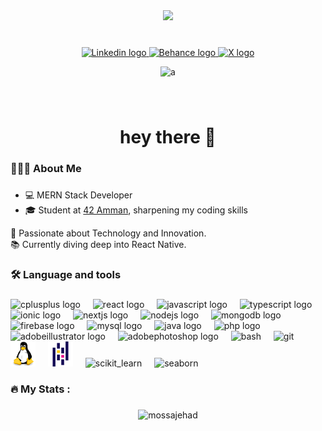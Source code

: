 <div align="center">
<img height="272" src="https://res.cloudinary.com/db90ecj9w/image/upload/v1696612327/Web/web_bmqzgz.svg" />
</div>

###

<br clear="both">

<div align="center">
  <a href="https://www.linkedin.com/in/mossa-jehad/" target="_blank">
    <img src="https://img.shields.io/static/v1?message=LinkedIn&logo=linkedin&label=&color=0077B5&logoColor=white&labelColor=&style=for-the-badge" height="25" alt="Linkedin logo"  />
  </a>
  <a href="https://www.behance.net/mossajehad" target="_blank">
    <img src="https://img.shields.io/static/v1?message=Behance&logo=behance&label=&color=1769ff&logoColor=white&labelColor=&style=for-the-badge" height="25" alt="Behance logo"  />
  </a>
  <a href="https://x.com/mossa_jehad" target="_blank">
    <img src="https://img.shields.io/static/v1?message=X&logo=X&label=&color=1DA1F2&logoColor=white&labelColor=&style=for-the-badge" height="25" alt="X logo"  />
  </a>
  <p align="center"> <img src="https://komarev.com/ghpvc/?username=a&label=Profile%20views&color=blue&style=for-the-badge" alt="a" /> </p>
</div>

###

<br clear="both">

<h1 align="center">hey there 👋</h1>

###

<h3 align="left">👨🏿‍💻  About Me</h3>

###

- 💻 MERN Stack Developer  
- 🎓 Student at [42 Amman](https://42amman.com/), sharpening my coding skills

<p align="left">
  🔭 Passionate about Technology and Innovation.<br>
  📚 Currently diving deep into React Native.<br>
</p>


###

<h3 align="left">🛠 Language and tools</h3>

###

<div align="left">
  <img src="https://cdn.jsdelivr.net/gh/devicons/devicon/icons/cplusplus/cplusplus-plain.svg" width="40" alt="cplusplus logo"  />
  <img width="12" />
  <img src="https://cdn.simpleicons.org/react/61DAFB" width="40" alt="react logo"  />
  <img width="12" />
  <img src="https://cdn.simpleicons.org/javascript/F7DF1E" width="40" alt="javascript logo"  />
  <img width="12" />
  <img src="https://cdn.simpleicons.org/typescript/3178C6" width="40" alt="typescript logo"  />
  <img width="12" />
  <img src="https://cdn.simpleicons.org/ionic/3880FF" width="40" alt="ionic logo"  />
  <img width="12" />
  <img src="https://cdn.simpleicons.org/nextdotjs/000000" width="40" alt="nextjs logo"  />
  <img width="12" />
  <img src="https://cdn.simpleicons.org/nodedotjs/339933" width="40" alt="nodejs logo"  />
  <img width="12" />
  <img src="https://cdn.simpleicons.org/mongodb/47A248" width="40" alt="mongodb logo"  />
  <img width="12" />
  <img src="https://cdn.simpleicons.org/firebase/FFCA28" width="40" alt="firebase logo"  />
  <img width="12" />
  <img src="https://cdn.simpleicons.org/mysql/4479A1" width="40" alt="mysql logo"  />
  <img width="12" />
  <img src="https://cdn.jsdelivr.net/gh/devicons/devicon/icons/java/java-original.svg" width="40" alt="java logo"  />
  <img width="12" />
  <img src="https://cdn.simpleicons.org/php/777BB4" width="40" alt="php logo"  />
  <img width="12" />
  <img src="https://skillicons.dev/icons?i=ai" width="40" alt="adobeillustrator logo"  />
  <img width="12" />
  <img src="https://skillicons.dev/icons?i=ps" width="40" alt="adobephotoshop logo"  />
  <img width="12" />
  <img src="https://www.vectorlogo.zone/logos/gnu_bash/gnu_bash-icon.svg" alt="bash" width="40" height="40"/>
  <img width="12" />
  <img src="https://www.vectorlogo.zone/logos/git-scm/git-scm-icon.svg" alt="git" width="40" height="40"/>
  <img width="12" />
  <img src="https://raw.githubusercontent.com/devicons/devicon/master/icons/linux/linux-original.svg" alt="linux" width="40" height="40"/>
  <img width="12" />
  <img src="https://raw.githubusercontent.com/devicons/devicon/2ae2a900d2f041da66e950e4d48052658d850630/icons/pandas/pandas-original.svg" alt="pandas" width="40" height="40"/>
  <img width="12" />
  <img src="https://upload.wikimedia.org/wikipedia/commons/0/05/Scikit_learn_logo_small.svg" alt="scikit_learn" width="40" height="40"/>
  <img width="12" />
  <img src="https://seaborn.pydata.org/_images/logo-mark-lightbg.svg" alt="seaborn" width="40" height="40"/>
</div>

###

<h3 align="left">🔥   My Stats :</h3>

###

<p align="center"><img src="https://github-readme-streak-stats.herokuapp.com/?user=mossajehad&" alt="mossajehad" /></p>
